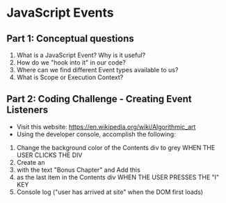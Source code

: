 # JavaScript Events

## Part 1: Conceptual questions
1. What is a JavaScript Event? Why is it useful?
2. How do we "hook into it" in our code?
3. Where can we find different Event types available to us?
4. What is Scope or Execution Context?

## Part 2: Coding Challenge - Creating Event Listeners
* Visit this website: https://en.wikipedia.org/wiki/Algorithmic_art
* Using the developer console, accomplish the following:
1. Change the background color of the Contents div to grey WHEN THE USER CLICKS THE DIV
2. Create an <li> with the text "Bonus Chapter" and Add this <li> as the last item in the Contents div WHEN THE USER PRESSES THE "l" KEY
4. Console log ("user has arrived at site" when the DOM first loads)
